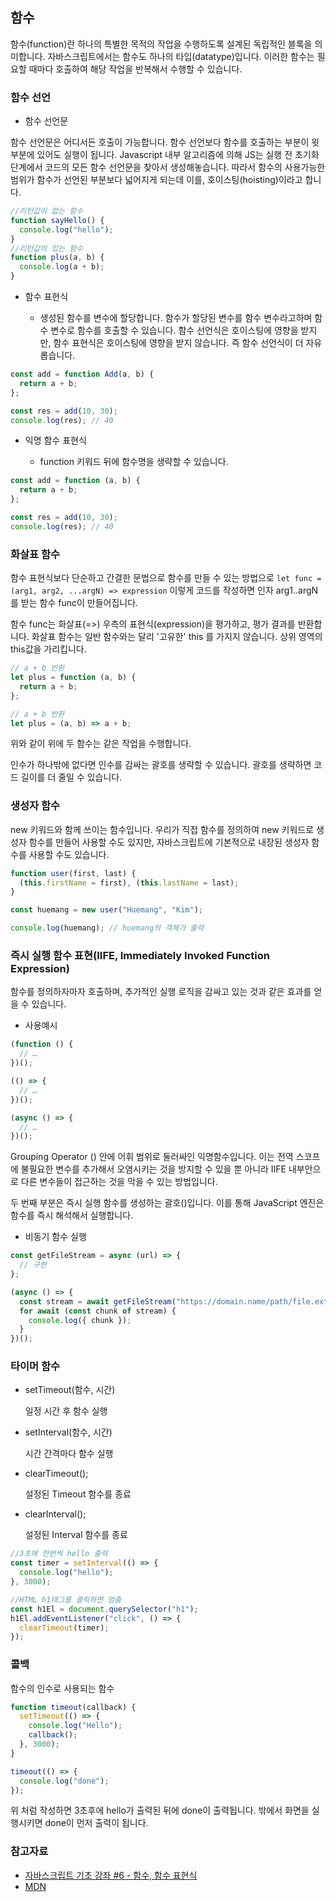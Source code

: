 ## 함수

함수(function)란 하나의 특별한 목적의 작업을 수행하도록 설계된 독립적인 블록을 의미합니다.
자바스크립트에서는 함수도 하나의 타입(datatype)입니다.
이러한 함수는 필요할 때마다 호출하여 해당 작업을 반복해서 수행할 수 있습니다.

### 함수 선언

- 함수 선언문

함수 선언문은 어디서든 호출이 가능합니다. 함수 선언보다 함수를 호출하는 부분이 윗부분에 있어도 실행이 됩니다. Javascript 내부 알고리즘에 의해 JS는 실행 전 초기화 단계에서 코드의 모든 함수 선언문을 찾아서 생성해놓습니다. 따라서 함수의 사용가능한 범위가 함수가 선언된 부분보다 넓어지게 되는데 이를, 호이스팅(hoisting)이라고 합니다.

```jsx
//리턴값이 없는 함수
function sayHello() {
  console.log("hello");
}
//리턴값이 있는 함수
function plus(a, b) {
  console.log(a + b);
}
```

- 함수 표현식

  - 생성된 함수를 변수에 할당합니다. 함수가 할당된 변수를 함수 변수라고하며 함수 변수로 함수를 호출할 수 있습니다. 함수 선언식은 호이스팅에 영향을 받지만, 함수 표현식은 호이스팅에 영향을 받지 않습니다.
    즉 함수 선언식이 더 자유롭습니다.

```jsx
const add = function Add(a, b) {
  return a + b;
};

const res = add(10, 30);
console.log(res); // 40
```

- 익명 함수 표현식

  - function 키워드 뒤에 함수명을 생략할 수 있습니다.

```jsx
const add = function (a, b) {
  return a + b;
};

const res = add(10, 30);
console.log(res); // 40
```

### 화살표 함수

함수 표현식보다 단순하고 간결한 문법으로 함수를 만들 수 있는 방법으로
`let func = (arg1, arg2, ...argN) => expression`
이렇게 코드를 작성하면 인자 arg1..argN를 받는 함수 func이 만들어집니다.

함수 func는 화살표(=>) 우측의 표현식(expression)을 평가하고, 평가 결과를 반환합니다.
화살표 함수는 일반 함수와는 달리 '고유한' this 를 가지지 않습니다.
상위 영역의 this값을 가리킵니다.

```jsx
// a + b 반환
let plus = function (a, b) {
  return a + b;
};

// a + b 반환
let plus = (a, b) => a + b;
```

위와 같이 위에 두 함수는 같은 작업을 수행합니다.

인수가 하나밖에 없다면 인수를 감싸는 괄호를 생략할 수 있습니다.
괄호를 생략하면 코드 길이를 더 줄일 수 있습니다.

### 생성자 함수

new 키워드와 함께 쓰이는 함수입니다. 우리가 직접 함수를 정의하여 new 키워드로 생성자 함수를 만들어 사용할 수도 있지만, 자바스크립트에 기본적으로 내장된 생성자 함수를 사용할 수도 있습니다.

```jsx
function user(first, last) {
  (this.firstName = first), (this.lastName = last);
}

const huemang = new user("Huemang", "Kim");

console.log(huemang); // huemang의 객체가 출력
```

### 즉시 실행 함수 표현(IIFE, Immediately Invoked Function Expression)

함수를 정의하자마자 호출하며, 추가적인 실행 로직을 감싸고 있는 것과 같은 효과를 얻을 수 있습니다.

- 사용예시

```jsx
(function () {
  // …
})();

(() => {
  // …
})();

(async () => {
  // …
})();
```

Grouping Operator () 안에 어휘 범위로 둘러싸인 익명함수입니다.
이는 전역 스코프에 불필요한 변수를 추가해서 오염시키는 것을 방지할 수 있을 뿐 아니라 IIFE 내부안으로 다른 변수들이 접근하는 것을 막을 수 있는 방법입니다.

두 번째 부분은 즉시 실행 함수를 생성하는 괄호()입니다. 이를 통해 JavaScript 엔진은 함수를 즉시 해석해서 실행합니다.

- 비동기 함수 실행

```jsx
const getFileStream = async (url) => {
  // 구현
};

(async () => {
  const stream = await getFileStream("https://domain.name/path/file.ext");
  for await (const chunk of stream) {
    console.log({ chunk });
  }
})();
```

### 타이머 함수

- setTimeout(함수, 시간)

  일정 시간 후 함수 실행

- setInterval(함수, 시간)

  시간 간격마다 함수 실행

- clearTimeout();

  설정된 Timeout 함수를 종료

- clearInterval();

  설정된 Interval 함수를 종료

```jsx
//3초에 한번씩 hello 출력
const timer = setInterval(() => {
  console.log("hello");
}, 3000);

//HTML h1태그를 클릭하면 멈춤
const h1El = document.querySelector("h1");
h1El.addEventListener("click", () => {
  clearTimeout(timer);
});
```

### 콜백

함수의 인수로 사용되는 함수

```jsx
function timeout(callback) {
  setTimeout(() => {
    console.log("Hello");
    callback();
  }, 3000);
}

timeout(() => {
  console.log("done");
});
```

위 처럼 작성하면 3초후에 hello가 출력된 뒤에 done이 출력됩니다.
밖에서 화면을 실행시키면 done이 먼저 출력이 됩니다.

### 참고자료

- [자바스크립트 기초 강좌 #6 - 함수, 함수 표현식](https://myeongsu0257.tistory.com/20)
- [MDN](https://developer.mozilla.org/ko/docs/Glossary/IIFE)
